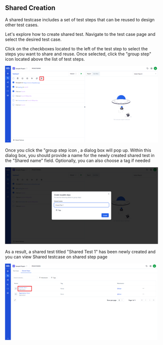 ## Shared  Creation

A shared testcase includes a set of test steps that can be reused to design other test cases.

Let's explore how to create shared test. Navigate to the test case page and select the desired test case.


Click on the checkboxes located to the left of the test step to select the steps you want to share and reuse. Once selected, click the "group step" icon located above the list of test steps.

![Image](./SharedImages/1.Click%20Shared%20button.png)


Once you click the "group step icon , a dialog box will pop up. Within this dialog box, you should provide a name for the newly created shared test in the "Shared name" field. Optionally, you can also choose a tag if needed

![Image](./SharedImages/2.Naming%20Shared%20test.png)

As a result, a shared test titled "Shared Test 1" has been newly created and you can view Shared testcase on shared step page

![image](./SharedImages/3.Shared%20test%20displayed%20in%20shared%20page.png)
